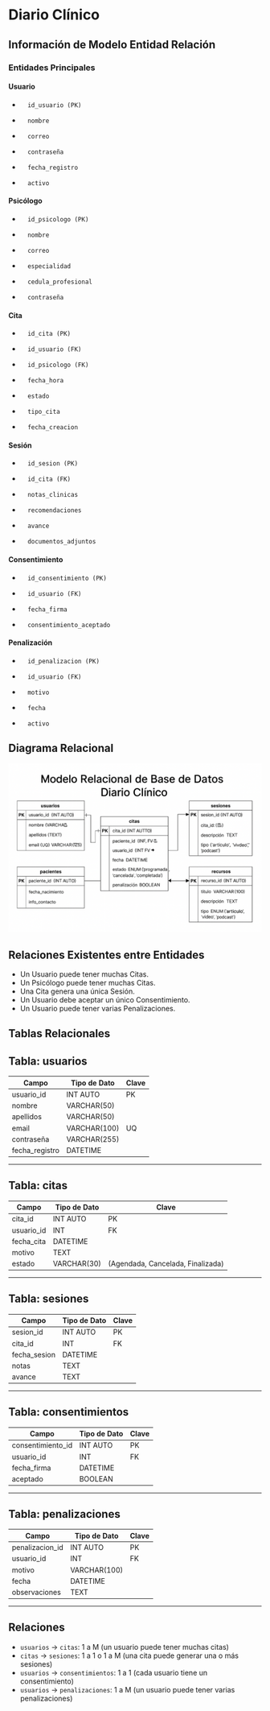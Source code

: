 # Diario Clínico

## Información de Modelo Entidad Relación

### Entidades Principales 

#### Usuario
-       id_usuario (PK)
-       nombre
-       correo
-       contraseña
-       fecha_registro
-       activo

#### Psicólogo
-       id_psicologo (PK)
-       nombre
-       correo
-       especialidad
-       cedula_profesional
-       contraseña

#### Cita
-       id_cita (PK)
-       id_usuario (FK)
-       id_psicologo (FK)
-       fecha_hora
-       estado
-       tipo_cita
-       fecha_creacion

#### Sesión
-       id_sesion (PK)
-       id_cita (FK)
-       notas_clinicas
-       recomendaciones
-       avance
-       documentos_adjuntos

#### Consentimiento
-       id_consentimiento (PK)
-       id_usuario (FK)
-       fecha_firma
-       consentimiento_aceptado

#### Penalización
-       id_penalizacion (PK)
-       id_usuario (FK)
-       motivo
-       fecha
-       activo

## Diagrama Relacional
![DiagramaBd](./assets/diagramaBd2.png)

## Relaciones Existentes entre Entidades

- Un Usuario puede tener muchas Citas.
- Un Psicólogo puede tener muchas Citas.
- Una Cita genera una única Sesión.
- Un Usuario debe aceptar un único Consentimiento.
- Un Usuario puede tener varias Penalizaciones.

## Tablas Relacionales 


## Tabla: usuarios

| Campo         | Tipo de Dato     | Clave     |
|---------------|------------------|-----------|
| usuario_id    | INT AUTO         | PK        |
| nombre        | VARCHAR(50)      |           |
| apellidos     | VARCHAR(50)      |           |
| email         | VARCHAR(100)     | UQ        |
| contraseña    | VARCHAR(255)     |           |
| fecha_registro| DATETIME         |           |

---

## Tabla: citas

| Campo         | Tipo de Dato     | Clave     |
|---------------|------------------|-----------|
| cita_id       | INT AUTO         | PK        |
| usuario_id    | INT              | FK        |
| fecha_cita    | DATETIME         |           |
| motivo        | TEXT             |           |
| estado        | VARCHAR(30)      | (Agendada, Cancelada, Finalizada) |

---

## Tabla: sesiones

| Campo          | Tipo de Dato     | Clave     |
|----------------|------------------|-----------|
| sesion_id      | INT AUTO         | PK        |
| cita_id        | INT              | FK        |
| fecha_sesion   | DATETIME         |           |
| notas          | TEXT             |           |
| avance         | TEXT             |           |

---

## Tabla: consentimientos

| Campo             | Tipo de Dato     | Clave     |
|-------------------|------------------|-----------|
| consentimiento_id | INT AUTO         | PK        |
| usuario_id        | INT              | FK        |
| fecha_firma       | DATETIME         |           |
| aceptado          | BOOLEAN          |           |

---

## Tabla: penalizaciones

| Campo             | Tipo de Dato     | Clave     |
|-------------------|------------------|-----------|
| penalizacion_id   | INT AUTO         | PK        |
| usuario_id        | INT              | FK        |
| motivo            | VARCHAR(100)     |           |
| fecha             | DATETIME         |           |
| observaciones     | TEXT             |           |

---

## Relaciones

- `usuarios` → `citas`: 1 a M (un usuario puede tener muchas citas)
- `citas` → `sesiones`: 1 a 1 o 1 a M (una cita puede generar una o más sesiones)
- `usuarios` → `consentimientos`: 1 a 1 (cada usuario tiene un consentimiento)
- `usuarios` → `penalizaciones`: 1 a M (un usuario puede tener varias penalizaciones)